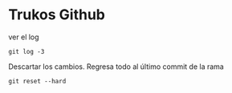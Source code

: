# Trukos Github

ver el log
```
git log -3
```

Descartar los cambios. Regresa todo al último commit de la rama
```
git reset --hard
```
